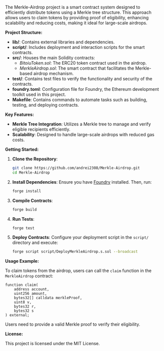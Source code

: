 The Merkle-Airdrop project is a smart contract system designed to efficiently distribute tokens using a Merkle tree structure. This approach allows users to claim tokens by providing proof of eligibility, enhancing scalability and reducing costs, making it ideal for large-scale airdrops.

**Project Structure:**

- **lib/**: Contains external libraries and dependencies.
- **script/**: Includes deployment and interaction scripts for the smart contracts.
- **src/**: Houses the main Solidity contracts:
  - *BitoiuToken.sol*: The ERC20 token contract used in the airdrop.
  - *MerkleAirdrop.sol*: The smart contract that facilitates the Merkle-based airdrop mechanism.
- **test/**: Contains test files to verify the functionality and security of the contracts.
- **foundry.toml**: Configuration file for Foundry, the Ethereum development toolkit used in this project.
- **Makefile**: Contains commands to automate tasks such as building, testing, and deploying contracts.

**Key Features:**

- **Merkle Tree Integration**: Utilizes a Merkle tree to manage and verify eligible recipients efficiently.
- **Scalability**: Designed to handle large-scale airdrops with reduced gas costs.

**Getting Started:**

1. **Clone the Repository**:
   ```bash
   git clone https://github.com/andrei2308/Merkle-Airdrop.git
   cd Merkle-Airdrop
   ```

2. **Install Dependencies**:
   Ensure you have [Foundry](https://book.getfoundry.sh/) installed. Then, run:
   ```bash
   forge install
   ```

3. **Compile Contracts**:
   ```bash
   forge build
   ```

4. **Run Tests**:
   ```bash
   forge test
   ```

5. **Deploy Contracts**:
   Configure your deployment script in the `script/` directory and execute:
   ```bash
   forge script script/DeployMerkleAirdrop.s.sol --broadcast
   ```
   
**Usage Example:**

To claim tokens from the airdrop, users can call the `claim` function in the `MerkleAirdrop` contract:
```solidity
function claim(
    address account,
    uint256 amount,
    bytes32[] calldata merkleProof,
    uint8 v,
    bytes32 r,
    bytes32 s
) external;
```

Users need to provide a valid Merkle proof to verify their eligibility.

**License:**

This project is licensed under the MIT License.
